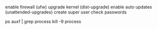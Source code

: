 enable firewall (ufw)
upgrade kernel (dist-upgrade)
enable auto updates (unattended-upgrades)
create super user
check passwords

ps auxf | grep process
kill -9 process